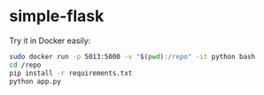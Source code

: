# simple-flask

Try it in Docker easily:

```bash
sudo docker run -p 5013:5000 -v "$(pwd):/repo" -it python bash
cd /repo
pip install -r requirements.txt
python app.py
```
